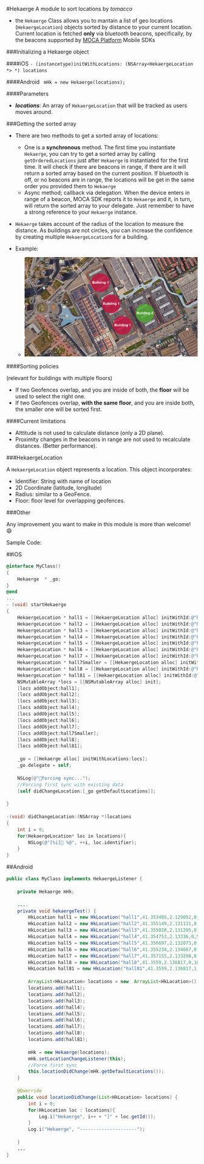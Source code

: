 #Hekaerge
A module to sort locations by *tomacco*

- the `Hekaerge` Class allows you to mantain a list of geo locations (`HekaergeLocation`) objects sorted by distance to your current location. 
Current location is fetched **only** via bluetooth beacons, specifically, by the beacons supported by [MOCA Platform](http://mocaplatform.com) Mobile SDKs

###Initializing a Hekaerge object

####iOS
`- (instancetype)initWithLocations: (NSArray<HekaergeLocation *> *) locations`

####Android
` mHk = new Hekaerge(locations);`

####Parameters

- ***locations***: An array of `HekaergeLocation` that will be tracked as users moves around.
 
###Getting the sorted array

- There are two methods to get a sorted array of locations:
	-  One is a **synchronous** method. The first time you instantiate `Hekaerge`, you can try to get a sorted array by calling `getOrderedLocations` just after `Hekaerge` is instantiated for the first time. It will check if there are beacons in range, if there are it will return a sorted array based on the current position. If bluetooth is off, or no beacons are in range, the locations will be get in the same order you provided them to `Hekaerge`
	- Async method; callback via delegation. When the device enters in range of a beacon, MOCA SDK reports it to `Hekaerge` and it, in turn, will return the sorted array to your delegate. Just remember to have a strong reference to your `Hekaerge` instance.

- `Hekaerge` takes account of the radius of the location to measure the distance. As buildings are not circles, you can increase the confidence by creating multiple `HekaergeLocation`s for a building.

- Example:

	- <img src="buildings.png" width=600/>

####Sorting policies

(relevant for buildings with multiple floors)  
- If two Geofences overlap, and you are inside of both, the **floor** will be used to select the right one.  
- If two Geofences overlap, **with the same floor**, and you are inside both, the smaller one will be sorted first.


####Current limitations
- Alttitude is not used to calculate distance (only a 2D plane).
- Proximity changes in the beacons in range are not used to recalculate distances. (Better performance).

###HekaergeLocation

A `HekaergeLocation` object represents a location. This object incorporates:  
- Identifier: String with name of location
- 2D Coordinate (latitude, longitude)  
- Radius: similar to a GeoFence.  
- Floor: floor level for overlapping geofences.  


###Other

Any improvement you want to make in this module is more than welcome! 😄

Sample Code:

##iOS

```objective-c
@interface MyClass()
{
    Hekaerge  * _go;
}
@end
...
- (void) startHekaerge
{
    HekaergeLocation * hall1 = [[HekaergeLocation alloc] initWithId:@"hall1" latitude:41.353485 longitide:2.129052 floor:0 radius:64];
    HekaergeLocation * hall2 = [[HekaergeLocation alloc] initWithId:@"hall2" latitude:41.354400 longitide:2.129854 floor:0 radius:55];
    HekaergeLocation * hall3 = [[HekaergeLocation alloc] initWithId:@"hall3" latitude:41.355028 longitide:2.131205 floor:0 radius:49];
    HekaergeLocation * hall4 = [[HekaergeLocation alloc] initWithId:@"hall4" latitude:41.354753 longitide:2.13336 floor:0 radius:50];
    HekaergeLocation * hall5 = [[HekaergeLocation alloc] initWithId:@"hall5" latitude:41.356697 longitide:2.132073 floor:0 radius:50];
    HekaergeLocation * hall6 = [[HekaergeLocation alloc] initWithId:@"hall6" latitude:41.355234 longitide:2.134667 floor:0 radius:50];
    HekaergeLocation * hall7 = [[HekaergeLocation alloc] initWithId:@"hall7" latitude:41.357155 longitide:2.133298 floor:0 radius:50];
    HekaergeLocation * hall7Smaller = [[HekaergeLocation alloc] initWithId:@"hall7smaller" latitude:41.357155 longitide:2.133298 floor:0 radius:40];
    HekaergeLocation * hall8 = [[HekaergeLocation alloc] initWithId:@"hall8" latitude:41.3559 longitide:2.136817 floor:0 radius:105];
    HekaergeLocation * hall81 = [[HekaergeLocation alloc] initWithId:@"hall81" latitude:41.3559 longitide:2.136817 floor:1 radius:105];
    NSMutableArray *locs = [[NSMutableArray alloc] init];
    [locs addObject:hall1];
    [locs addObject:hall2];
    [locs addObject:hall3];
    [locs addObject:hall4];
    [locs addObject:hall5];
    [locs addObject:hall6];
    [locs addObject:hall7];
    [locs addObject:hall7Smaller];
    [locs addObject:hall8];
    [locs addObject:hall81];
    
    _go = [[Hekaerge alloc] initWithLocations:locs];
    _go.delegate = self;
    
    NSLog(@"🔴forcing sync...");
    //Forcing first sync with existing data
    [self didChangeLocation:[_go getDefaultLocations]];

}

-(void) didChangeLocation:(NSArray *)locations
{
    int i = 0;
    for(HekaergeLocation* loc in locations){
        NSLog(@"[%i]🔵 %@", ++i, loc.identifier);
    }
}

```

##Android

```java
public class MyClass implements HekaergeListener {

    private Hekaerge mHk;

    ....
    private void hekaergeTest() {
        HkLocation hall1 = new HkLocation("hall1",41.353485,2.129052,0,64.0);
        HkLocation hall2 = new HkLocation("hall2",41.355149,2.131131,0,55.0);
        HkLocation hall3 = new HkLocation("hall3",41.355028,2.131205,0,49.0);
        HkLocation hall4 = new HkLocation("hall4",41.354753,2.13336,0,50.0);
        HkLocation hall5 = new HkLocation("hall5",41.356697,2.132073,0,50.0);
        HkLocation hall6 = new HkLocation("hall6",41.355234,2.134667,0,50.0);
        HkLocation hall7 = new HkLocation("hall7",41.357155,2.133298,0,50.0);
        HkLocation hall8 = new HkLocation("hall8",41.3559,2.136817,0,105.0);
        HkLocation hall81 = new HkLocation("hall81",41.3559,2.136817,1,105.0);

        ArrayList<HkLocation> locations = new  ArrayList<HkLocation>();
        locations.add(hall1);
        locations.add(hall2);
        locations.add(hall3);
        locations.add(hall4);
        locations.add(hall5);
        locations.add(hall6);
        locations.add(hall7);
        locations.add(hall8);
        locations.add(hall81);

        mHk = new Hekaerge(locations);
        mHk.setLocationChangeListener(this);
        //Force first sync
        this.locationDidChange(mHk.getDefaultLocations());
    }

    @Override
    public void locationDidChange(List<HkLocation> locations) {
        int i = 0;
        for(HkLocation loc : locations){
            Log.i("Hekaerge", i++ + "]" + loc.getId());
        }
        Log.i("Hekaerge", "---------------------");

    }
    ...
}
```


